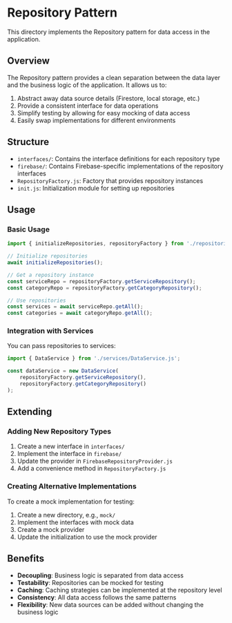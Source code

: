 # Repository Pattern

This directory implements the Repository pattern for data access in the application.

## Overview

The Repository pattern provides a clean separation between the data layer and the business logic of the application. It allows us to:

1. Abstract away data source details (Firestore, local storage, etc.)
2. Provide a consistent interface for data operations
3. Simplify testing by allowing for easy mocking of data access
4. Easily swap implementations for different environments

## Structure

- `interfaces/`: Contains the interface definitions for each repository type
- `firebase/`: Contains Firebase-specific implementations of the repository interfaces
- `RepositoryFactory.js`: Factory that provides repository instances
- `init.js`: Initialization module for setting up repositories

## Usage

### Basic Usage

```javascript
import { initializeRepositories, repositoryFactory } from './repositories/init.js';

// Initialize repositories
await initializeRepositories();

// Get a repository instance
const serviceRepo = repositoryFactory.getServiceRepository();
const categoryRepo = repositoryFactory.getCategoryRepository();

// Use repositories
const services = await serviceRepo.getAll();
const categories = await categoryRepo.getAll();
```

### Integration with Services

You can pass repositories to services:

```javascript
import { DataService } from './services/DataService.js';

const dataService = new DataService(
    repositoryFactory.getServiceRepository(),
    repositoryFactory.getCategoryRepository()
);
```

## Extending

### Adding New Repository Types

1. Create a new interface in `interfaces/`
2. Implement the interface in `firebase/`
3. Update the provider in `FirebaseRepositoryProvider.js`
4. Add a convenience method in `RepositoryFactory.js`

### Creating Alternative Implementations

To create a mock implementation for testing:

1. Create a new directory, e.g., `mock/`
2. Implement the interfaces with mock data
3. Create a mock provider
4. Update the initialization to use the mock provider

## Benefits

- **Decoupling**: Business logic is separated from data access
- **Testability**: Repositories can be mocked for testing
- **Caching**: Caching strategies can be implemented at the repository level
- **Consistency**: All data access follows the same patterns
- **Flexibility**: New data sources can be added without changing the business logic 